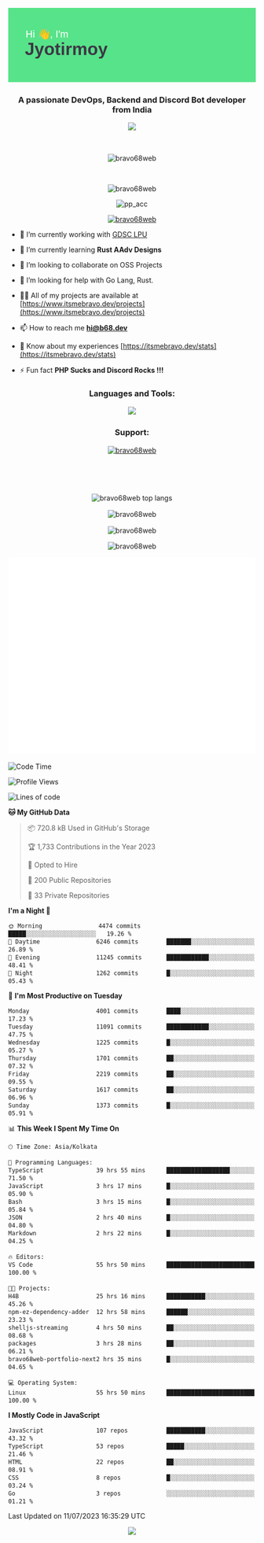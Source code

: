 <p align="center"><img src="header.png"></p>
<h3 align="center">A passionate DevOps, Backend and Discord Bot developer from India</h3>

<p align="center"><a href="https://discord.com/users/457039372009865226"><img src="https://lanyard-profile-readme.vercel.app/api/457039372009865226"></a></p>
                           
<br>
<p align="center"> <img src="https://komarev.com/ghpvc/?username=bravo68web&label=Profile%20views&color=0e75b6&style=flat" alt="bravo68web" /> </p>
<br>


<p align="center"><img src="https://github-profile-trophy.vercel.app/?username=bravo68web&theme=discord&column=3&row=2" alt="bravo68web" /> </p>
<p align="center"><img src="https://osu-embed.b68dev.xyz/pp_acc" alt="pp_acc" /> </p>

<p align="center"> <a href="https://twitter.com/bravo68web" target="blank"><img src="https://img.shields.io/twitter/follow/bravo68web?logo=twitter&style=for-the-badge" alt="bravo68web" /></a> </p>

- 🔭 I’m currently working with [GDSC LPU](https://gdsclpu.live/)

- 🌱 I’m currently learning **Rust AAdv Designs**

- 👯 I’m looking to collaborate on OSS Projects

- 🤝 I’m looking for help with Go Lang, Rust.

- 👨‍💻 All of my projects are available at [https://www.itsmebravo.dev/projects](https://www.itsmebravo.dev/projects)

<!-- - 💬 Ask me about **DF Techs** -->

- 📫 How to reach me **hi@b68.dev**

- 📄 Know about my experiences [https://itsmebravo.dev/stats](https://itsmebravo.dev/stats)

- ⚡ Fun fact **PHP Sucks and Discord Rocks !!!**

<h3 align="center">Languages and Tools:</h3>
<p align="center"> 
<img src="https://skillicons.dev/icons?i=aws,bash,c,cs,cpp,cloudflare,css,dart,devto,discord,bots,docker,electron,ember,emotion,express,fastapi,figma,firebase,flask,gcp,git,github,githubactions,go,gitlab,graphql,heroku,html,ai,ipfs,js,jest,linux,md,mastodon,mongodb,neovim,netlify,nextjs,nginx,nodejs,postgres,postman,powershell,py,react,redis,regex,replit,rocket,rust,sqlite,mysql,stackoverflow,styledcomponents,supabase,sentry,solidity,svg,tailwind,tauri,twitter,ts,unity,v,vercel,vim,vite,wasm,webpack,workers&perline=8&theme=dark" />
</p>

<h3 align="center">Support:</h3>
<p align="center"><a href="https://www.buymeacoffee.com/bravo68web"> <img align="center" src="https://cdn.buymeacoffee.com/buttons/v2/default-yellow.png" height="50" width="210" alt="bravo68web" /></a></p><br><br>
<br>

<p align="center"> <img align="center" src="https://github-readme-stats-sync.vercel.app/api/top-langs?username=bravo68web&count_private=true&show_icons=true&theme=radical&border_radius=10&&langs_count=10&layout=compact" alt="bravo68web top langs" /></p>

<p align="center"> <img align="center" src="https://github-readme-stats-sync.vercel.app/api?username=bravo68web&count_private=true&show_icons=true&theme=radical&border_radius=10" alt="bravo68web" /></p>

<p align="center"> <img align="center" src="https://github-readme-streak-stats.herokuapp.com?user=bravo68web&theme=dracula&hide_border=true" alt="bravo68web" /></p>

<p align="center"> <img align="center" src="https://github-readme-stats-sync.vercel.app/api/wakatime?username=bravo68web&count_private=true&show_icons=true&theme=aura_dark&border_radius=10&&langs_count=10&layout=compact&range=last_7_days" alt="bravo68web" /></p>

<p align="center"><img src="https://raw.githubusercontent.com/BRAVO68WEB/BRAVO68WEB/master/github-metrics.svg"></p>

<!--START_SECTION:waka-->
![Code Time](http://img.shields.io/badge/Code%20Time-5%2C075%20hrs%2043%20mins-blue)

![Profile Views](http://img.shields.io/badge/Profile%20Views-82-blue)

![Lines of code](https://img.shields.io/badge/From%20Hello%20World%20I%27ve%20Written-63.4%20million%20lines%20of%20code-blue)

**🐱 My GitHub Data** 

> 📦 720.8 kB Used in GitHub's Storage 
 > 
> 🏆 1,733 Contributions in the Year 2023
 > 
> 💼 Opted to Hire
 > 
> 📜 200 Public Repositories 
 > 
> 🔑 33 Private Repositories 
 > 
**I'm a Night 🦉** 

```text
🌞 Morning                4474 commits        █████░░░░░░░░░░░░░░░░░░░░   19.26 % 
🌆 Daytime                6246 commits        ███████░░░░░░░░░░░░░░░░░░   26.89 % 
🌃 Evening                11245 commits       ████████████░░░░░░░░░░░░░   48.41 % 
🌙 Night                  1262 commits        █░░░░░░░░░░░░░░░░░░░░░░░░   05.43 % 
```
📅 **I'm Most Productive on Tuesday** 

```text
Monday                   4001 commits        ████░░░░░░░░░░░░░░░░░░░░░   17.23 % 
Tuesday                  11091 commits       ████████████░░░░░░░░░░░░░   47.75 % 
Wednesday                1225 commits        █░░░░░░░░░░░░░░░░░░░░░░░░   05.27 % 
Thursday                 1701 commits        ██░░░░░░░░░░░░░░░░░░░░░░░   07.32 % 
Friday                   2219 commits        ██░░░░░░░░░░░░░░░░░░░░░░░   09.55 % 
Saturday                 1617 commits        ██░░░░░░░░░░░░░░░░░░░░░░░   06.96 % 
Sunday                   1373 commits        █░░░░░░░░░░░░░░░░░░░░░░░░   05.91 % 
```


📊 **This Week I Spent My Time On** 

```text
🕑︎ Time Zone: Asia/Kolkata

💬 Programming Languages: 
TypeScript               39 hrs 55 mins      ██████████████████░░░░░░░   71.50 % 
JavaScript               3 hrs 17 mins       █░░░░░░░░░░░░░░░░░░░░░░░░   05.90 % 
Bash                     3 hrs 15 mins       █░░░░░░░░░░░░░░░░░░░░░░░░   05.84 % 
JSON                     2 hrs 40 mins       █░░░░░░░░░░░░░░░░░░░░░░░░   04.80 % 
Markdown                 2 hrs 22 mins       █░░░░░░░░░░░░░░░░░░░░░░░░   04.25 % 

🔥 Editors: 
VS Code                  55 hrs 50 mins      █████████████████████████   100.00 % 

🐱‍💻 Projects: 
H4B                      25 hrs 16 mins      ███████████░░░░░░░░░░░░░░   45.26 % 
npm-ez-dependency-adder  12 hrs 58 mins      ██████░░░░░░░░░░░░░░░░░░░   23.23 % 
shelljs-streaming        4 hrs 50 mins       ██░░░░░░░░░░░░░░░░░░░░░░░   08.68 % 
packages                 3 hrs 28 mins       ██░░░░░░░░░░░░░░░░░░░░░░░   06.21 % 
bravo68web-portfolio-next2 hrs 35 mins       █░░░░░░░░░░░░░░░░░░░░░░░░   04.65 % 

💻 Operating System: 
Linux                    55 hrs 50 mins      █████████████████████████   100.00 % 
```

**I Mostly Code in JavaScript** 

```text
JavaScript               107 repos           ███████████░░░░░░░░░░░░░░   43.32 % 
TypeScript               53 repos            █████░░░░░░░░░░░░░░░░░░░░   21.46 % 
HTML                     22 repos            ██░░░░░░░░░░░░░░░░░░░░░░░   08.91 % 
CSS                      8 repos             █░░░░░░░░░░░░░░░░░░░░░░░░   03.24 % 
Go                       3 repos             ░░░░░░░░░░░░░░░░░░░░░░░░░   01.21 % 
```




 Last Updated on 11/07/2023 16:35:29 UTC
<!--END_SECTION:waka-->

<p align="center"><img src="https://bravo68web.me/images/header_.png"></p>

